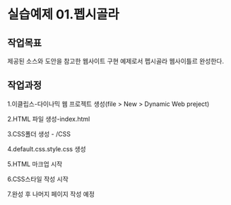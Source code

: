 # 실습예제 01.펩시골라
## 작업목표
제공된 소스와 도안을 참고한 웹사이트 구현 예제로서 펩시골라 웹사이틀르 완성한다.
## 작업과정
1.이클립스-다이나믹 웹 프로젝트 생성(file > New > Dynamic Web preject)


2.HTML 파일 생성-index.html


3.CSS폴더 생성 - /CSS


4.default.css.style.css 생성


5.HTML 마크업 시작 


6.CSS스타일 작성 시작


7.완성 후 나머지 페이지 작성 예정


